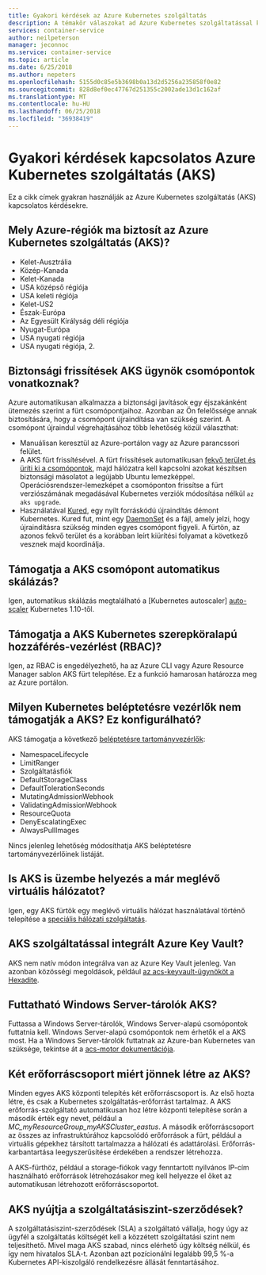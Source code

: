 ```yaml
---
title: Gyakori kérdések az Azure Kubernetes szolgáltatás
description: A témakör válaszokat ad Azure Kubernetes szolgáltatással kapcsolatos gyakori kérdésekre.
services: container-service
author: neilpeterson
manager: jeconnoc
ms.service: container-service
ms.topic: article
ms.date: 6/25/2018
ms.author: nepeters
ms.openlocfilehash: 5155d0c85e5b3698b0a13d2d5256a235858f0e82
ms.sourcegitcommit: 828d8ef0ec47767d251355c2002ade13d1c162af
ms.translationtype: MT
ms.contentlocale: hu-HU
ms.lasthandoff: 06/25/2018
ms.locfileid: "36938419"
---
```

# <a name="frequently-asked-questions-about-azure-kubernetes-service-aks"></a>Gyakori kérdések kapcsolatos Azure Kubernetes szolgáltatás (AKS)

Ez a cikk címek gyakran használják az Azure Kubernetes szolgáltatás (AKS) kapcsolatos kérdésekre.

## <a name="which-azure-regions-provide-the-azure-kubernetes-service-aks-today"></a>Mely Azure-régiók ma biztosít az Azure Kubernetes szolgáltatás (AKS)?

- Kelet-Ausztrália
- Közép-Kanada
- Kelet-Kanada
- USA középső régiója
- USA keleti régiója
- Kelet-US2
- Észak-Európa
- Az Egyesült Királyság déli régiója
- Nyugat-Európa
- USA nyugati régiója
- USA nyugati régiója, 2.

## <a name="are-security-updates-applied-to-aks-agent-nodes"></a>Biztonsági frissítések AKS ügynök csomópontok vonatkoznak?

Azure automatikusan alkalmazza a biztonsági javítások egy éjszakánként ütemezés szerint a fürt csomópontjaihoz. Azonban az Ön felelőssége annak biztosítására, hogy a csomópont újraindítása van szükség szerint. A csomópont újraindul végrehajtásához több lehetőség közül választhat:

- Manuálisan keresztül az Azure-portálon vagy az Azure parancssori felület.
- A AKS fürt frissítésével. A fürt frissítések automatikusan [fekvő terület és üríti ki a csomópontok](https://kubernetes.io/docs/tasks/administer-cluster/safely-drain-node/), majd hálózatra kell kapcsolni azokat készítsen biztonsági másolatot a legújabb Ubuntu lemezképpel. Operációsrendszer-lemezképet a csomóponton frissítse a fürt verziószámának megadásával Kubernetes verziók módosítása nélkül `az aks upgrade`.
- Használatával [Kured](https://github.com/weaveworks/kured), egy nyílt forráskódú újraindítás démont Kubernetes. Kured fut, mint egy [DaemonSet](https://kubernetes.io/docs/concepts/workloads/controllers/daemonset/) és a fájl, amely jelzi, hogy újraindításra szükség minden egyes csomópont figyeli. A fürtön, az azonos fekvő terület és a korábban leírt kiürítési folyamat a következő vesznek majd koordinálja.

## <a name="does-aks-support-node-autoscaling"></a>Támogatja a AKS csomópont automatikus skálázás?

Igen, automatikus skálázás megtalálható a [Kubernetes autoscaler] [ auto-scaler] Kubernetes 1.10-től.

## <a name="does-aks-support-kubernetes-role-based-access-control-rbac"></a>Támogatja a AKS Kubernetes szerepköralapú hozzáférés-vezérlést (RBAC)?

Igen, az RBAC is engedélyezhető, ha az Azure CLI vagy Azure Resource Manager sablon AKS fürt telepítése. Ez a funkció hamarosan határozza meg az Azure portálon.

## <a name="what-kubernetes-admission-controllers-does-aks-support-can-this-be-configured"></a>Milyen Kubernetes beléptetésre vezérlők nem támogatják a AKS? Ez konfigurálható?

AKS támogatja a következő [beléptetésre tartományvezérlők][admission-controllers]:

* NamespaceLifecycle
* LimitRanger
* Szolgáltatásfiók
* DefaultStorageClass
* DefaultTolerationSeconds
* MutatingAdmissionWebhook 
* ValidatingAdmissionWebhook
* ResourceQuota
* DenyEscalatingExec
* AlwaysPullImages

Nincs jelenleg lehetőség módosíthatja AKS beléptetésre tartományvezérlőinek listáját.

## <a name="can-i-deploy-aks-into-my-existing-virtual-network"></a>Is AKS is üzembe helyezés a már meglévő virtuális hálózatot?

Igen, egy AKS fürtök egy meglévő virtuális hálózat használatával történő telepítése a [speciális hálózati szolgáltatás](https://github.com/MicrosoftDocs/azure-docs/blob/master/articles/aks/networking-overview.md).

## <a name="is-azure-key-vault-integrated-with-aks"></a>AKS szolgáltatással integrált Azure Key Vault?

AKS nem natív módon integrálva van az Azure Key Vault jelenleg. Van azonban közösségi megoldások, például [az acs-keyvault-ügynököt a Hexadite][hexadite].

## <a name="can-i-run-windows-server-containers-on-aks"></a>Futtatható Windows Server-tárolók AKS?

Futtassa a Windows Server-tárolók, Windows Server-alapú csomópontok futtatnia kell. Windows Server-alapú csomópontok nem érhetők el a AKS most. Ha a Windows Server-tárolók futtatnak az Azure-ban Kubernetes van szüksége, tekintse át a [acs-motor dokumentációja](https://github.com/Azure/acs-engine/blob/master/docs/kubernetes/windows.md).

## <a name="why-are-two-resource-groups-created-with-aks"></a>Két erőforráscsoport miért jönnek létre az AKS?

Minden egyes AKS központi telepítés két erőforráscsoport is. Az első hozta létre, és csak a Kubernetes szolgáltatás-erőforrást tartalmaz. A AKS erőforrás-szolgáltató automatikusan hoz létre központi telepítése során a második érték egy nevet, például a *MC_myResourceGroup_myAKSCluster_eastus*. A második erőforráscsoport az összes az infrastruktúrához kapcsolódó erőforrások a fürt, például a virtuális gépekhez társított tartalmazza a hálózati és adattárolási. Erőforrás-karbantartása leegyszerűsítése érdekében a rendszer létrehozza.

A AKS-fürthöz, például a storage-fiókok vagy fenntartott nyilvános IP-cím használható erőforrások létrehozásakor meg kell helyezze el őket az automatikusan létrehozott erőforráscsoportot.

## <a name="does-aks-offer-a-service-level-agreement"></a>AKS nyújtja a szolgáltatásiszint-szerződések?

A szolgáltatásiszint-szerződések (SLA) a szolgáltató vállalja, hogy úgy az ügyfél a szolgáltatás költségét kell a közzétett szolgáltatási szint nem teljesíthető. Mivel maga AKS szabad, nincs elérhető úgy költség nélkül, és így nem hivatalos SLA-t. Azonban azt pozícionálni legalább 99,5 %-a Kubernetes API-kiszolgáló rendelkezésre állását fenntartásához.

<!-- LINKS - external -->
[auto-scaler]: https://github.com/kubernetes/autoscaler
[hexadite]: https://github.com/Hexadite/acs-keyvault-agent
[admission-controllers]: https://kubernetes.io/docs/reference/access-authn-authz/admission-controllers/
